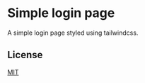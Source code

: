 # Simple login page
A simple login page styled using tailwindcss.
## License

[MIT](https://choosealicense.com/licenses/mit/)

